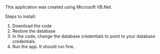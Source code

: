 This application was created using Microsoft VB.Net.

Steps to install:

1) Download the code
2) Restore the database
3) In the code, change the database credentials to point to your database credentials.
4) Run the app. It should run fine.